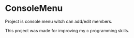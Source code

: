 # ConsoleMenu

Project is console menu witch can add/edit members. 

This project was made for improving my c programming skills.
